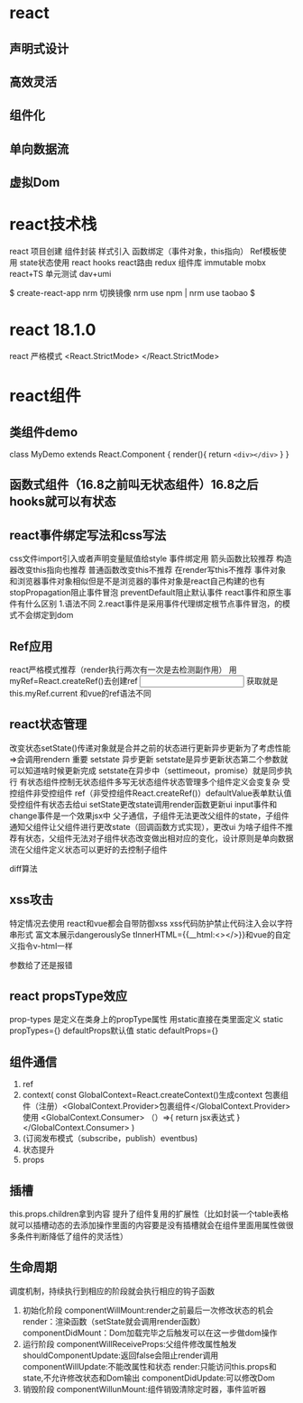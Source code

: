 # react
## 声明式设计
## 高效灵活
## 组件化
## 单向数据流
## 虚拟Dom
# react技术栈
 react 项目创建 组件封装 样式引入 函数绑定（事件对象，this指向） Ref模板使用 state状态使用
react hooks react路由 redux 组件库 immutable mobx react+TS 单元测试 dav+umi
<!-- 脚手架快速上手 -->
$ create-react-app 
nrm 切换镜像 nrm use npm  | nrm use taobao $
# react 18.1.0
react 严格模式
 <React.StrictMode>
    <App />
  </React.StrictMode>
# react组件
## 类组件demo
class MyDemo extends React.Component {
  render(){
    return `<div></div>`
  }
}
## 函数式组件（16.8之前叫无状态组件）16.8之后hooks就可以有状态

## react事件绑定写法和css写法
css文件import引入或者声明变量赋值给style
事件绑定用
箭头函数比较推荐
构造器改变this指向也推荐
普通函数改变this不推荐
在render写this不推荐
事件对象
和浏览器事件对象相似但是不是浏览器的事件对象是react自己构建的也有stopPropagation阻止事件冒泡
preventDefault阻止默认事件
react事件和原生事件有什么区别
1.语法不同 2.react事件是采用事件代理绑定根节点事件冒泡，的模式不会绑定到dom
## Ref应用
react严格模式推荐（render执行两次有一次是去检测副作用）
用myRef=React.createRef()去创建ref  <input ref={this.myRef}/>
获取就是this.myRef.current
和vue的ref语法不同
## react状态管理
改变状态setState()传递对象就是合并之前的状态进行更新异步更新为了考虑性能=>会调用rendern
重要 setstate 异步更新
setstate是异步更新状态第二个参数就可以知道啥时候更新完成
setstate在异步中（settimeout，promise）就是同步执行
有状态组件控制无状态组件多写无状态组件状态管理多个组件定义会变复杂
受控组件非受控组件 ref（非受控组件React.createRef()）defaultValue表单默认值受控组件有状态去给ui setState更改state调用render函数更新ui
input事件和change事件是一个效果jsx中
父子通信，子组件无法更改父组件的state，子组件通知父组件让父组件进行更改state（回调函数方式实现），更改ui
为啥子组件不推荐有状态，父组件无法对子组件状态改变做出相对应的变化，设计原则是单向数据流在父组件定义状态可以更好的去控制子组件
<!-- 列表渲染map需要加key -->
diff算法
## xss攻击
特定情况去使用
react和vue都会自带防御xss
xss代码防护禁止代码注入<span><span/>会以字符串形式
富文本展示dangerouslySe tInnerHTML={{__html:<></>}}和vue的自定义指令v-html一样
<!-- 接口请求头限制 -->
参数给了还是报错
## react propsType效应
prop-types
是定义在类身上的propType属性
用static直接在类里面定义 static propTypes={}
defaultProps默认值  static defaultProps={}
## 组件通信
1. ref 
2. context(
  const GlobalContext=React.createContext()生成context
  包裹组件（注册）<GlobalContext.Provider>包裹组件</GlobalContext.Provider>
  使用 <GlobalContext.Consumer>
  （）=>{
    return jsx表达式
  }
  </GlobalContext.Consumer>
) 
3. (订阅发布模式（subscribe，publish）eventbus)
4.  状态提升
5.   props
## 插槽
this.props.children拿到内容
提升了组件复用的扩展性（比如封装一个table表格就可以插槽动态的去添加操作里面的内容要是没有插槽就会在组件里面用属性做很多条件判断降低了组件的灵活性）
## 生命周期
调度机制，持续执行到相应的阶段就会执行相应的钩子函数
1. 初始化阶段
componentWillMount:render之前最后一次修改状态的机会
render：渲染函数（setState就会调用render函数）
componentDidMount：Dom加载完毕之后触发可以在这一步做dom操作
2. 运行阶段
componentWillReceiveProps:父组件修改属性触发
shouldComponentUpdate:返回false会阻止render调用
componentWillUpdate:不能改属性和状态
render:只能访问this.props和state,不允许修改状态和Dom输出
componentDidUpdate:可以修改Dom
3. 销毁阶段
componentWillunMount:组件销毁清除定时器，事件监听器

